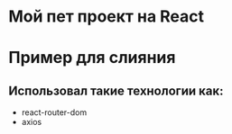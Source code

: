 # Мой пет проект на React

# Пример для слияния

## Использовал такие технологии как:

- react-router-dom
- axios
